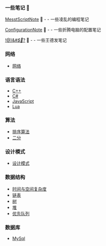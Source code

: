 ### 一些笔记 📖

[MesstScriptNote](MessyScriptNoteFile/index.md) 📘 - - 一些凌乱的编程笔记

[ConfigurationNote](ConfigurationNoteFile/index.md) 📗  - - 一些折腾电脑的配置笔记

[!@)&*#$🍭*?](InsaneNoteFile/index.md) 📙 - - 一些王德发笔记

### 网络
  + [网络](NetWork/网络.md)

### 语言语法

  + [C++](CPP/index.md)
  + [C#](Csharp/index.md)
  + [JavaScript](js/index.md)
  + [Lua](Lua/Lua.md)

### 算法

  + [排序算法](algorithm/index.md)
  + [二分](BinarySearch/index.md) 

### 设计模式

  + [设计模式](DesignPatterns/index.md)  

### 数据结构

  + [时间与空间复杂度](TimeOrSpaceComlexity/index.md) 
  + [链表](Link/index.md)
  + [树](Tree/index.md) 
  + [堆](Heap/Heap.md)
  + [优先队列](PriorityQueue/PriorityQueue.md) 

### 数据库

  + [MySql](mysql/index.md)
